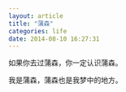 ```yaml
---
layout: article
title: "蒲森"
categories: life
date: 2014-08-10 16:27:31
---
```


如果你去过蒲森，你一定认识蒲森。

我是蒲森，蒲森也是我梦中的地方。
